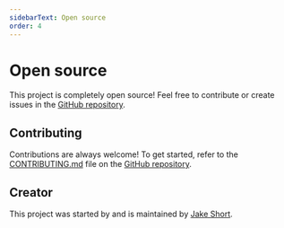 ```yaml
---
sidebarText: Open source
order: 4
---
```

# Open source

This project is completely open source! Feel free to contribute or create issues in the [GitHub repository](https://github.com/Jake-Short/nextjs-docs-generator).

## Contributing

Contributions are always welcome! To get started, refer to the [CONTRIBUTING.md](https://github.com/Jake-Short/nextjs-docs-generator/blob/main/CONTRIBUTING.md) file on the [GitHub repository](https://github.com/Jake-Short/nextjs-docs-generator).

## Creator

This project was started by and is maintained by [Jake Short](https://github.com/jake-short).